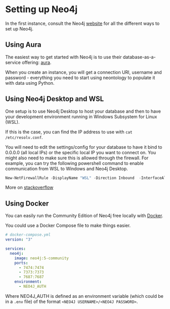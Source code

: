 # Setting up Neo4j

In the first instance, consult the Neo4j [website](https://neo4j.com) for all the different ways to set up Neo4j.

## Using Aura

The easiest way to get started with Neo4j is to use their database-as-a-service offering: [aura](https://neo4j.com/cloud/platform/aura-graph-database/).

When you create an instance, you will get a connection URI, username and password - everything you need to start using neontology to populate it with data using Python.

## Using Neo4j Desktop and WSL

One setup is to use Neo4j Desktop to host your database and then to have your development environment running in Windows Subsystem for Linux (WSL).

If this is the case, you can find the IP address to use with `cat /etc/resolv.conf`.

You will need to edit the settings/config for your database to have it bind to 0.0.0.0 (all local IPs) or the specific local IP you want to connect on. You might also need to make sure this is allowed through the firewall. For example, you can try the following powershell command to enable communication from WSL to Windows and Neo4j Desktop.

```powershell
New-NetFirewallRule -DisplayName "WSL" -Direction Inbound  -InterfaceAlias "vEthernet (WSL)"  -Action Allow
```

More on [stackoverflow](https://superuser.com/questions/1535269/how-to-connect-wsl-to-a-windows-localhost)

## Using Docker

You can easily run the Community Edition of Neo4j free locally with [Docker](https://neo4j.com/developer/docker/).

You could use a Docker Compose file to make things easier.

```yml
# docker-compose.yml
version: "3"

services:
  neo4j:
    image: neo4j:5-community
    ports:
      - 7474:7474
      - 7373:7373
      - 7687:7687
    environment:
      - NEO4J_AUTH
```

Where NEO4J_AUTH is defined as an environment variable (which could be in a `.env` file) of the format `<NEO4J USERNAME>/<NEO4J PASSWORD>`.

